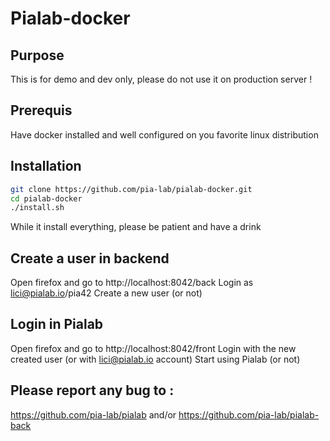 # Pialab-docker

## Purpose

This is for demo and dev only, please do not use it on production server !

## Prerequis

Have docker installed and well configured on you favorite linux distribution

## Installation

```bash
git clone https://github.com/pia-lab/pialab-docker.git
cd pialab-docker
./install.sh

```

While it install everything, please be patient and have a drink

## Create a user in backend

Open firefox and go to http://localhost:8042/back
Login as lici@pialab.io/pia42
Create a new user (or not)

## Login in Pialab

Open firefox and go to http://localhost:8042/front
Login with the new created user (or with lici@pialab.io account)
Start using Pialab (or not)

## Please report any bug to :

https://github.com/pia-lab/pialab and/or https://github.com/pia-lab/pialab-back





